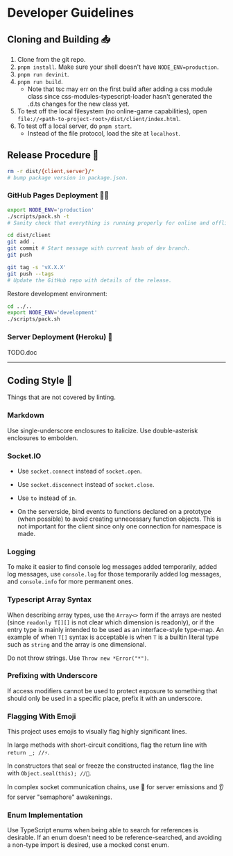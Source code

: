 
# Developer Guidelines

## Cloning and Building 📥

1. Clone from the git repo.
1. `pnpm install`. Make sure your shell doesn't have `NODE_ENV=production`.
1. `pnpm run devinit`.
1. `pnpm run build`.
    - Note that tsc may err on the first build after adding a css module class since css-modules-typescript-loader hasn't generated the .d.ts changes for the new class yet.
1. To test off the local filesystem (no online-game capabilities), open `file://<path-to-project-root>/dist/client/index.html`.
1. To test off a local server, do `pnpm start`.
    - Instead of the file protocol, load the site at `localhost`.

## Release Procedure 🚢

```sh
rm -r dist/{client,server}/*
# bump package version in package.json.
```

### GitHub Pages Deployment 🐱‍👤

```sh
export NODE_ENV='production'
./scripts/pack.sh -t
# Sanity check that everything is running properly for online and offline implementations.

cd dist/client
git add .
git commit # Start message with current hash of dev branch.
git push

git tag -s 'vX.X.X'
git push --tags
# Update the GitHub repo with details of the release.
```

Restore development environment:

```sh
cd ../..
export NODE_ENV='development'
./scripts/pack.sh
```

### Server Deployment (Heroku) 🎈

TODO.doc

---

## Coding Style 🎨

Things that are not covered by linting.

### Markdown

Use single-underscore enclosures to italicize. Use double-asterisk enclosures to embolden.

### Socket.IO

- Use `socket.connect` instead of `socket.open`.
- Use `socket.disconnect` instead of `socket.close`.
- Use `to` instead of `in`.

- On the serverside, bind events to functions declared on a prototype (when possible) to avoid creating unnecessary function objects. This is not important for the client since only one connection for namespace is made.

### Logging

To make it easier to find console log messages added temporarily, added log messages, use `console.log` for those temporarily added log messages, and `console.info` for more permanent ones.

### Typescript Array Syntax

When describing array types, use the `Array<>` form if the arrays are nested (since `readonly T[][]` is not clear which dimension is readonly), or if the entry type is mainly intended to be used as an interface-style type-map. An example of when `T[]` syntax is acceptable is when `T` is a builtin literal type such as `string` and the array is one dimensional.

Do not throw strings. Use `Throw new *Error("*")`.

### Prefixing with Underscore

If access modifiers cannot be used to protect exposure to something that should only be used in a specific place, prefix it with an underscore.

### Flagging With Emoji

This project uses emojis to visually flag highly significant lines.

In large methods with short-circuit conditions, flag the return line with `return _; //⚡`.

In constructors that seal or freeze the constructed instance, flag the line with `Object.seal(this); //🧊`.

In complex socket communication chains, use 📢 for server emissions and 👂 for server "semaphore" awakenings.

### Enum Implementation

Use TypeScript enums when being able to search for references is desirable. If an enum doesn't need to be reference-searched, and avoiding a non-type import is desired, use a mocked const enum.
